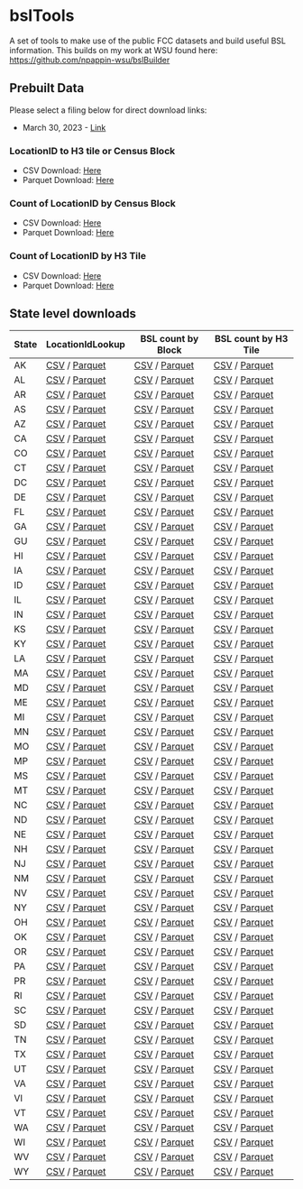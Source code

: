 # bslTools

A set of tools to make use of the public FCC datasets and build useful BSL information. This builds on my work at WSU found here: https://github.com/npappin-wsu/bslBuilder

## Prebuilt Data

Please select a filing below for direct download links:

* March 30, 2023 - [Link](20230330/README.md)


### LocationID to H3 tile or Census Block

* CSV Download: [Here](https://pub-96372591292d4fdca85ff0f6db6c67c2.r2.dev/bslTools/national/bslsLookup.csv)
* Parquet Download: [Here](https://pub-96372591292d4fdca85ff0f6db6c67c2.r2.dev/bslTools/national/bslsLookup.parquet)

### Count of LocationID by Census Block

* CSV Download: [Here](https://pub-96372591292d4fdca85ff0f6db6c67c2.r2.dev/bslTools/national/blockBsls.csv)
* Parquet Download: [Here](https://pub-96372591292d4fdca85ff0f6db6c67c2.r2.dev/bslTools/national/blockBsls.parquet)

### Count of LocationID by H3 Tile

* CSV Download: [Here](https://pub-96372591292d4fdca85ff0f6db6c67c2.r2.dev/bslTools/national/h3Bsls.csv)
* Parquet Download: [Here](https://pub-96372591292d4fdca85ff0f6db6c67c2.r2.dev/bslTools/national/h3Bsls.parquet)

## State level downloads

| State | LocationIdLookup | BSL count by Block | BSL count by H3 Tile |
|---|---|---|---|
| AK | [CSV](https://pub-96372591292d4fdca85ff0f6db6c67c2.r2.dev/bslTools/states/akBslLookup.csv) / [Parquet](https://pub-96372591292d4fdca85ff0f6db6c67c2.r2.dev/bslTools/states/akBslLookup.parquet) | [CSV](https://pub-96372591292d4fdca85ff0f6db6c67c2.r2.dev/bslTools/states/akBlockBsls.csv) / [Parquet](https://pub-96372591292d4fdca85ff0f6db6c67c2.r2.dev/bslTools/states/akBlockBsls.parquet) | [CSV](https://pub-96372591292d4fdca85ff0f6db6c67c2.r2.dev/bslTools/states/akH3Bsls.csv) / [Parquet](https://pub-96372591292d4fdca85ff0f6db6c67c2.r2.dev/bslTools/states/akH3Bsls.parquet) |
| AL | [CSV](https://pub-96372591292d4fdca85ff0f6db6c67c2.r2.dev/bslTools/states/alBslLookup.csv) / [Parquet](https://pub-96372591292d4fdca85ff0f6db6c67c2.r2.dev/bslTools/states/alBslLookup.parquet) | [CSV](https://pub-96372591292d4fdca85ff0f6db6c67c2.r2.dev/bslTools/states/alBlockBsls.csv) / [Parquet](https://pub-96372591292d4fdca85ff0f6db6c67c2.r2.dev/bslTools/states/alBlockBsls.parquet) | [CSV](https://pub-96372591292d4fdca85ff0f6db6c67c2.r2.dev/bslTools/states/alH3Bsls.csv) / [Parquet](https://pub-96372591292d4fdca85ff0f6db6c67c2.r2.dev/bslTools/states/alH3Bsls.parquet) |
| AR | [CSV](https://pub-96372591292d4fdca85ff0f6db6c67c2.r2.dev/bslTools/states/arBslLookup.csv) / [Parquet](https://pub-96372591292d4fdca85ff0f6db6c67c2.r2.dev/bslTools/states/arBslLookup.parquet) | [CSV](https://pub-96372591292d4fdca85ff0f6db6c67c2.r2.dev/bslTools/states/arBlockBsls.csv) / [Parquet](https://pub-96372591292d4fdca85ff0f6db6c67c2.r2.dev/bslTools/states/arBlockBsls.parquet) | [CSV](https://pub-96372591292d4fdca85ff0f6db6c67c2.r2.dev/bslTools/states/arH3Bsls.csv) / [Parquet](https://pub-96372591292d4fdca85ff0f6db6c67c2.r2.dev/bslTools/states/arH3Bsls.parquet) |
| AS | [CSV](https://pub-96372591292d4fdca85ff0f6db6c67c2.r2.dev/bslTools/states/asBslLookup.csv) / [Parquet](https://pub-96372591292d4fdca85ff0f6db6c67c2.r2.dev/bslTools/states/asBslLookup.parquet) | [CSV](https://pub-96372591292d4fdca85ff0f6db6c67c2.r2.dev/bslTools/states/asBlockBsls.csv) / [Parquet](https://pub-96372591292d4fdca85ff0f6db6c67c2.r2.dev/bslTools/states/asBlockBsls.parquet) | [CSV](https://pub-96372591292d4fdca85ff0f6db6c67c2.r2.dev/bslTools/states/asH3Bsls.csv) / [Parquet](https://pub-96372591292d4fdca85ff0f6db6c67c2.r2.dev/bslTools/states/asH3Bsls.parquet) |
| AZ | [CSV](https://pub-96372591292d4fdca85ff0f6db6c67c2.r2.dev/bslTools/states/azBslLookup.csv) / [Parquet](https://pub-96372591292d4fdca85ff0f6db6c67c2.r2.dev/bslTools/states/azBslLookup.parquet) | [CSV](https://pub-96372591292d4fdca85ff0f6db6c67c2.r2.dev/bslTools/states/azBlockBsls.csv) / [Parquet](https://pub-96372591292d4fdca85ff0f6db6c67c2.r2.dev/bslTools/states/azBlockBsls.parquet) | [CSV](https://pub-96372591292d4fdca85ff0f6db6c67c2.r2.dev/bslTools/states/azH3Bsls.csv) / [Parquet](https://pub-96372591292d4fdca85ff0f6db6c67c2.r2.dev/bslTools/states/azH3Bsls.parquet) |
| CA | [CSV](https://pub-96372591292d4fdca85ff0f6db6c67c2.r2.dev/bslTools/states/caBslLookup.csv) / [Parquet](https://pub-96372591292d4fdca85ff0f6db6c67c2.r2.dev/bslTools/states/caBslLookup.parquet) | [CSV](https://pub-96372591292d4fdca85ff0f6db6c67c2.r2.dev/bslTools/states/caBlockBsls.csv) / [Parquet](https://pub-96372591292d4fdca85ff0f6db6c67c2.r2.dev/bslTools/states/caBlockBsls.parquet) | [CSV](https://pub-96372591292d4fdca85ff0f6db6c67c2.r2.dev/bslTools/states/caH3Bsls.csv) / [Parquet](https://pub-96372591292d4fdca85ff0f6db6c67c2.r2.dev/bslTools/states/caH3Bsls.parquet) |
| CO | [CSV](https://pub-96372591292d4fdca85ff0f6db6c67c2.r2.dev/bslTools/states/coBslLookup.csv) / [Parquet](https://pub-96372591292d4fdca85ff0f6db6c67c2.r2.dev/bslTools/states/coBslLookup.parquet) | [CSV](https://pub-96372591292d4fdca85ff0f6db6c67c2.r2.dev/bslTools/states/coBlockBsls.csv) / [Parquet](https://pub-96372591292d4fdca85ff0f6db6c67c2.r2.dev/bslTools/states/coBlockBsls.parquet) | [CSV](https://pub-96372591292d4fdca85ff0f6db6c67c2.r2.dev/bslTools/states/coH3Bsls.csv) / [Parquet](https://pub-96372591292d4fdca85ff0f6db6c67c2.r2.dev/bslTools/states/coH3Bsls.parquet) |
| CT | [CSV](https://pub-96372591292d4fdca85ff0f6db6c67c2.r2.dev/bslTools/states/ctBslLookup.csv) / [Parquet](https://pub-96372591292d4fdca85ff0f6db6c67c2.r2.dev/bslTools/states/ctBslLookup.parquet) | [CSV](https://pub-96372591292d4fdca85ff0f6db6c67c2.r2.dev/bslTools/states/ctBlockBsls.csv) / [Parquet](https://pub-96372591292d4fdca85ff0f6db6c67c2.r2.dev/bslTools/states/ctBlockBsls.parquet) | [CSV](https://pub-96372591292d4fdca85ff0f6db6c67c2.r2.dev/bslTools/states/ctH3Bsls.csv) / [Parquet](https://pub-96372591292d4fdca85ff0f6db6c67c2.r2.dev/bslTools/states/ctH3Bsls.parquet) |
| DC | [CSV](https://pub-96372591292d4fdca85ff0f6db6c67c2.r2.dev/bslTools/states/dcBslLookup.csv) / [Parquet](https://pub-96372591292d4fdca85ff0f6db6c67c2.r2.dev/bslTools/states/dcBslLookup.parquet) | [CSV](https://pub-96372591292d4fdca85ff0f6db6c67c2.r2.dev/bslTools/states/dcBlockBsls.csv) / [Parquet](https://pub-96372591292d4fdca85ff0f6db6c67c2.r2.dev/bslTools/states/dcBlockBsls.parquet) | [CSV](https://pub-96372591292d4fdca85ff0f6db6c67c2.r2.dev/bslTools/states/dcH3Bsls.csv) / [Parquet](https://pub-96372591292d4fdca85ff0f6db6c67c2.r2.dev/bslTools/states/dcH3Bsls.parquet) |
| DE | [CSV](https://pub-96372591292d4fdca85ff0f6db6c67c2.r2.dev/bslTools/states/deBslLookup.csv) / [Parquet](https://pub-96372591292d4fdca85ff0f6db6c67c2.r2.dev/bslTools/states/deBslLookup.parquet) | [CSV](https://pub-96372591292d4fdca85ff0f6db6c67c2.r2.dev/bslTools/states/deBlockBsls.csv) / [Parquet](https://pub-96372591292d4fdca85ff0f6db6c67c2.r2.dev/bslTools/states/deBlockBsls.parquet) | [CSV](https://pub-96372591292d4fdca85ff0f6db6c67c2.r2.dev/bslTools/states/deH3Bsls.csv) / [Parquet](https://pub-96372591292d4fdca85ff0f6db6c67c2.r2.dev/bslTools/states/deH3Bsls.parquet) |
| FL | [CSV](https://pub-96372591292d4fdca85ff0f6db6c67c2.r2.dev/bslTools/states/flBslLookup.csv) / [Parquet](https://pub-96372591292d4fdca85ff0f6db6c67c2.r2.dev/bslTools/states/flBslLookup.parquet) | [CSV](https://pub-96372591292d4fdca85ff0f6db6c67c2.r2.dev/bslTools/states/flBlockBsls.csv) / [Parquet](https://pub-96372591292d4fdca85ff0f6db6c67c2.r2.dev/bslTools/states/flBlockBsls.parquet) | [CSV](https://pub-96372591292d4fdca85ff0f6db6c67c2.r2.dev/bslTools/states/flH3Bsls.csv) / [Parquet](https://pub-96372591292d4fdca85ff0f6db6c67c2.r2.dev/bslTools/states/flH3Bsls.parquet) |
| GA | [CSV](https://pub-96372591292d4fdca85ff0f6db6c67c2.r2.dev/bslTools/states/gaBslLookup.csv) / [Parquet](https://pub-96372591292d4fdca85ff0f6db6c67c2.r2.dev/bslTools/states/gaBslLookup.parquet) | [CSV](https://pub-96372591292d4fdca85ff0f6db6c67c2.r2.dev/bslTools/states/gaBlockBsls.csv) / [Parquet](https://pub-96372591292d4fdca85ff0f6db6c67c2.r2.dev/bslTools/states/gaBlockBsls.parquet) | [CSV](https://pub-96372591292d4fdca85ff0f6db6c67c2.r2.dev/bslTools/states/gaH3Bsls.csv) / [Parquet](https://pub-96372591292d4fdca85ff0f6db6c67c2.r2.dev/bslTools/states/gaH3Bsls.parquet) |
| GU | [CSV](https://pub-96372591292d4fdca85ff0f6db6c67c2.r2.dev/bslTools/states/guBslLookup.csv) / [Parquet](https://pub-96372591292d4fdca85ff0f6db6c67c2.r2.dev/bslTools/states/guBslLookup.parquet) | [CSV](https://pub-96372591292d4fdca85ff0f6db6c67c2.r2.dev/bslTools/states/guBlockBsls.csv) / [Parquet](https://pub-96372591292d4fdca85ff0f6db6c67c2.r2.dev/bslTools/states/guBlockBsls.parquet) | [CSV](https://pub-96372591292d4fdca85ff0f6db6c67c2.r2.dev/bslTools/states/guH3Bsls.csv) / [Parquet](https://pub-96372591292d4fdca85ff0f6db6c67c2.r2.dev/bslTools/states/guH3Bsls.parquet) |
| HI | [CSV](https://pub-96372591292d4fdca85ff0f6db6c67c2.r2.dev/bslTools/states/hiBslLookup.csv) / [Parquet](https://pub-96372591292d4fdca85ff0f6db6c67c2.r2.dev/bslTools/states/hiBslLookup.parquet) | [CSV](https://pub-96372591292d4fdca85ff0f6db6c67c2.r2.dev/bslTools/states/hiBlockBsls.csv) / [Parquet](https://pub-96372591292d4fdca85ff0f6db6c67c2.r2.dev/bslTools/states/hiBlockBsls.parquet) | [CSV](https://pub-96372591292d4fdca85ff0f6db6c67c2.r2.dev/bslTools/states/hiH3Bsls.csv) / [Parquet](https://pub-96372591292d4fdca85ff0f6db6c67c2.r2.dev/bslTools/states/hiH3Bsls.parquet) |
| IA | [CSV](https://pub-96372591292d4fdca85ff0f6db6c67c2.r2.dev/bslTools/states/iaBslLookup.csv) / [Parquet](https://pub-96372591292d4fdca85ff0f6db6c67c2.r2.dev/bslTools/states/iaBslLookup.parquet) | [CSV](https://pub-96372591292d4fdca85ff0f6db6c67c2.r2.dev/bslTools/states/iaBlockBsls.csv) / [Parquet](https://pub-96372591292d4fdca85ff0f6db6c67c2.r2.dev/bslTools/states/iaBlockBsls.parquet) | [CSV](https://pub-96372591292d4fdca85ff0f6db6c67c2.r2.dev/bslTools/states/iaH3Bsls.csv) / [Parquet](https://pub-96372591292d4fdca85ff0f6db6c67c2.r2.dev/bslTools/states/iaH3Bsls.parquet) |
| ID | [CSV](https://pub-96372591292d4fdca85ff0f6db6c67c2.r2.dev/bslTools/states/idBslLookup.csv) / [Parquet](https://pub-96372591292d4fdca85ff0f6db6c67c2.r2.dev/bslTools/states/idBslLookup.parquet) | [CSV](https://pub-96372591292d4fdca85ff0f6db6c67c2.r2.dev/bslTools/states/idBlockBsls.csv) / [Parquet](https://pub-96372591292d4fdca85ff0f6db6c67c2.r2.dev/bslTools/states/idBlockBsls.parquet) | [CSV](https://pub-96372591292d4fdca85ff0f6db6c67c2.r2.dev/bslTools/states/idH3Bsls.csv) / [Parquet](https://pub-96372591292d4fdca85ff0f6db6c67c2.r2.dev/bslTools/states/idH3Bsls.parquet) |
| IL | [CSV](https://pub-96372591292d4fdca85ff0f6db6c67c2.r2.dev/bslTools/states/ilBslLookup.csv) / [Parquet](https://pub-96372591292d4fdca85ff0f6db6c67c2.r2.dev/bslTools/states/ilBslLookup.parquet) | [CSV](https://pub-96372591292d4fdca85ff0f6db6c67c2.r2.dev/bslTools/states/ilBlockBsls.csv) / [Parquet](https://pub-96372591292d4fdca85ff0f6db6c67c2.r2.dev/bslTools/states/ilBlockBsls.parquet) | [CSV](https://pub-96372591292d4fdca85ff0f6db6c67c2.r2.dev/bslTools/states/ilH3Bsls.csv) / [Parquet](https://pub-96372591292d4fdca85ff0f6db6c67c2.r2.dev/bslTools/states/ilH3Bsls.parquet) |
| IN | [CSV](https://pub-96372591292d4fdca85ff0f6db6c67c2.r2.dev/bslTools/states/inBslLookup.csv) / [Parquet](https://pub-96372591292d4fdca85ff0f6db6c67c2.r2.dev/bslTools/states/inBslLookup.parquet) | [CSV](https://pub-96372591292d4fdca85ff0f6db6c67c2.r2.dev/bslTools/states/inBlockBsls.csv) / [Parquet](https://pub-96372591292d4fdca85ff0f6db6c67c2.r2.dev/bslTools/states/inBlockBsls.parquet) | [CSV](https://pub-96372591292d4fdca85ff0f6db6c67c2.r2.dev/bslTools/states/inH3Bsls.csv) / [Parquet](https://pub-96372591292d4fdca85ff0f6db6c67c2.r2.dev/bslTools/states/inH3Bsls.parquet) |
| KS | [CSV](https://pub-96372591292d4fdca85ff0f6db6c67c2.r2.dev/bslTools/states/ksBslLookup.csv) / [Parquet](https://pub-96372591292d4fdca85ff0f6db6c67c2.r2.dev/bslTools/states/ksBslLookup.parquet) | [CSV](https://pub-96372591292d4fdca85ff0f6db6c67c2.r2.dev/bslTools/states/ksBlockBsls.csv) / [Parquet](https://pub-96372591292d4fdca85ff0f6db6c67c2.r2.dev/bslTools/states/ksBlockBsls.parquet) | [CSV](https://pub-96372591292d4fdca85ff0f6db6c67c2.r2.dev/bslTools/states/ksH3Bsls.csv) / [Parquet](https://pub-96372591292d4fdca85ff0f6db6c67c2.r2.dev/bslTools/states/ksH3Bsls.parquet) |
| KY | [CSV](https://pub-96372591292d4fdca85ff0f6db6c67c2.r2.dev/bslTools/states/kyBslLookup.csv) / [Parquet](https://pub-96372591292d4fdca85ff0f6db6c67c2.r2.dev/bslTools/states/kyBslLookup.parquet) | [CSV](https://pub-96372591292d4fdca85ff0f6db6c67c2.r2.dev/bslTools/states/kyBlockBsls.csv) / [Parquet](https://pub-96372591292d4fdca85ff0f6db6c67c2.r2.dev/bslTools/states/kyBlockBsls.parquet) | [CSV](https://pub-96372591292d4fdca85ff0f6db6c67c2.r2.dev/bslTools/states/kyH3Bsls.csv) / [Parquet](https://pub-96372591292d4fdca85ff0f6db6c67c2.r2.dev/bslTools/states/kyH3Bsls.parquet) |
| LA | [CSV](https://pub-96372591292d4fdca85ff0f6db6c67c2.r2.dev/bslTools/states/laBslLookup.csv) / [Parquet](https://pub-96372591292d4fdca85ff0f6db6c67c2.r2.dev/bslTools/states/laBslLookup.parquet) | [CSV](https://pub-96372591292d4fdca85ff0f6db6c67c2.r2.dev/bslTools/states/laBlockBsls.csv) / [Parquet](https://pub-96372591292d4fdca85ff0f6db6c67c2.r2.dev/bslTools/states/laBlockBsls.parquet) | [CSV](https://pub-96372591292d4fdca85ff0f6db6c67c2.r2.dev/bslTools/states/laH3Bsls.csv) / [Parquet](https://pub-96372591292d4fdca85ff0f6db6c67c2.r2.dev/bslTools/states/laH3Bsls.parquet) |
| MA | [CSV](https://pub-96372591292d4fdca85ff0f6db6c67c2.r2.dev/bslTools/states/maBslLookup.csv) / [Parquet](https://pub-96372591292d4fdca85ff0f6db6c67c2.r2.dev/bslTools/states/maBslLookup.parquet) | [CSV](https://pub-96372591292d4fdca85ff0f6db6c67c2.r2.dev/bslTools/states/maBlockBsls.csv) / [Parquet](https://pub-96372591292d4fdca85ff0f6db6c67c2.r2.dev/bslTools/states/maBlockBsls.parquet) | [CSV](https://pub-96372591292d4fdca85ff0f6db6c67c2.r2.dev/bslTools/states/maH3Bsls.csv) / [Parquet](https://pub-96372591292d4fdca85ff0f6db6c67c2.r2.dev/bslTools/states/maH3Bsls.parquet) |
| MD | [CSV](https://pub-96372591292d4fdca85ff0f6db6c67c2.r2.dev/bslTools/states/mdBslLookup.csv) / [Parquet](https://pub-96372591292d4fdca85ff0f6db6c67c2.r2.dev/bslTools/states/mdBslLookup.parquet) | [CSV](https://pub-96372591292d4fdca85ff0f6db6c67c2.r2.dev/bslTools/states/mdBlockBsls.csv) / [Parquet](https://pub-96372591292d4fdca85ff0f6db6c67c2.r2.dev/bslTools/states/mdBlockBsls.parquet) | [CSV](https://pub-96372591292d4fdca85ff0f6db6c67c2.r2.dev/bslTools/states/mdH3Bsls.csv) / [Parquet](https://pub-96372591292d4fdca85ff0f6db6c67c2.r2.dev/bslTools/states/mdH3Bsls.parquet) |
| ME | [CSV](https://pub-96372591292d4fdca85ff0f6db6c67c2.r2.dev/bslTools/states/meBslLookup.csv) / [Parquet](https://pub-96372591292d4fdca85ff0f6db6c67c2.r2.dev/bslTools/states/meBslLookup.parquet) | [CSV](https://pub-96372591292d4fdca85ff0f6db6c67c2.r2.dev/bslTools/states/meBlockBsls.csv) / [Parquet](https://pub-96372591292d4fdca85ff0f6db6c67c2.r2.dev/bslTools/states/meBlockBsls.parquet) | [CSV](https://pub-96372591292d4fdca85ff0f6db6c67c2.r2.dev/bslTools/states/meH3Bsls.csv) / [Parquet](https://pub-96372591292d4fdca85ff0f6db6c67c2.r2.dev/bslTools/states/meH3Bsls.parquet) |
| MI | [CSV](https://pub-96372591292d4fdca85ff0f6db6c67c2.r2.dev/bslTools/states/miBslLookup.csv) / [Parquet](https://pub-96372591292d4fdca85ff0f6db6c67c2.r2.dev/bslTools/states/miBslLookup.parquet) | [CSV](https://pub-96372591292d4fdca85ff0f6db6c67c2.r2.dev/bslTools/states/miBlockBsls.csv) / [Parquet](https://pub-96372591292d4fdca85ff0f6db6c67c2.r2.dev/bslTools/states/miBlockBsls.parquet) | [CSV](https://pub-96372591292d4fdca85ff0f6db6c67c2.r2.dev/bslTools/states/miH3Bsls.csv) / [Parquet](https://pub-96372591292d4fdca85ff0f6db6c67c2.r2.dev/bslTools/states/miH3Bsls.parquet) |
| MN | [CSV](https://pub-96372591292d4fdca85ff0f6db6c67c2.r2.dev/bslTools/states/mnBslLookup.csv) / [Parquet](https://pub-96372591292d4fdca85ff0f6db6c67c2.r2.dev/bslTools/states/mnBslLookup.parquet) | [CSV](https://pub-96372591292d4fdca85ff0f6db6c67c2.r2.dev/bslTools/states/mnBlockBsls.csv) / [Parquet](https://pub-96372591292d4fdca85ff0f6db6c67c2.r2.dev/bslTools/states/mnBlockBsls.parquet) | [CSV](https://pub-96372591292d4fdca85ff0f6db6c67c2.r2.dev/bslTools/states/mnH3Bsls.csv) / [Parquet](https://pub-96372591292d4fdca85ff0f6db6c67c2.r2.dev/bslTools/states/mnH3Bsls.parquet) |
| MO | [CSV](https://pub-96372591292d4fdca85ff0f6db6c67c2.r2.dev/bslTools/states/moBslLookup.csv) / [Parquet](https://pub-96372591292d4fdca85ff0f6db6c67c2.r2.dev/bslTools/states/moBslLookup.parquet) | [CSV](https://pub-96372591292d4fdca85ff0f6db6c67c2.r2.dev/bslTools/states/moBlockBsls.csv) / [Parquet](https://pub-96372591292d4fdca85ff0f6db6c67c2.r2.dev/bslTools/states/moBlockBsls.parquet) | [CSV](https://pub-96372591292d4fdca85ff0f6db6c67c2.r2.dev/bslTools/states/moH3Bsls.csv) / [Parquet](https://pub-96372591292d4fdca85ff0f6db6c67c2.r2.dev/bslTools/states/moH3Bsls.parquet) |
| MP | [CSV](https://pub-96372591292d4fdca85ff0f6db6c67c2.r2.dev/bslTools/states/mpBslLookup.csv) / [Parquet](https://pub-96372591292d4fdca85ff0f6db6c67c2.r2.dev/bslTools/states/mpBslLookup.parquet) | [CSV](https://pub-96372591292d4fdca85ff0f6db6c67c2.r2.dev/bslTools/states/mpBlockBsls.csv) / [Parquet](https://pub-96372591292d4fdca85ff0f6db6c67c2.r2.dev/bslTools/states/mpBlockBsls.parquet) | [CSV](https://pub-96372591292d4fdca85ff0f6db6c67c2.r2.dev/bslTools/states/mpH3Bsls.csv) / [Parquet](https://pub-96372591292d4fdca85ff0f6db6c67c2.r2.dev/bslTools/states/mpH3Bsls.parquet) |
| MS | [CSV](https://pub-96372591292d4fdca85ff0f6db6c67c2.r2.dev/bslTools/states/msBslLookup.csv) / [Parquet](https://pub-96372591292d4fdca85ff0f6db6c67c2.r2.dev/bslTools/states/msBslLookup.parquet) | [CSV](https://pub-96372591292d4fdca85ff0f6db6c67c2.r2.dev/bslTools/states/msBlockBsls.csv) / [Parquet](https://pub-96372591292d4fdca85ff0f6db6c67c2.r2.dev/bslTools/states/msBlockBsls.parquet) | [CSV](https://pub-96372591292d4fdca85ff0f6db6c67c2.r2.dev/bslTools/states/msH3Bsls.csv) / [Parquet](https://pub-96372591292d4fdca85ff0f6db6c67c2.r2.dev/bslTools/states/msH3Bsls.parquet) |
| MT | [CSV](https://pub-96372591292d4fdca85ff0f6db6c67c2.r2.dev/bslTools/states/mtBslLookup.csv) / [Parquet](https://pub-96372591292d4fdca85ff0f6db6c67c2.r2.dev/bslTools/states/mtBslLookup.parquet) | [CSV](https://pub-96372591292d4fdca85ff0f6db6c67c2.r2.dev/bslTools/states/mtBlockBsls.csv) / [Parquet](https://pub-96372591292d4fdca85ff0f6db6c67c2.r2.dev/bslTools/states/mtBlockBsls.parquet) | [CSV](https://pub-96372591292d4fdca85ff0f6db6c67c2.r2.dev/bslTools/states/mtH3Bsls.csv) / [Parquet](https://pub-96372591292d4fdca85ff0f6db6c67c2.r2.dev/bslTools/states/mtH3Bsls.parquet) |
| NC | [CSV](https://pub-96372591292d4fdca85ff0f6db6c67c2.r2.dev/bslTools/states/ncBslLookup.csv) / [Parquet](https://pub-96372591292d4fdca85ff0f6db6c67c2.r2.dev/bslTools/states/ncBslLookup.parquet) | [CSV](https://pub-96372591292d4fdca85ff0f6db6c67c2.r2.dev/bslTools/states/ncBlockBsls.csv) / [Parquet](https://pub-96372591292d4fdca85ff0f6db6c67c2.r2.dev/bslTools/states/ncBlockBsls.parquet) | [CSV](https://pub-96372591292d4fdca85ff0f6db6c67c2.r2.dev/bslTools/states/ncH3Bsls.csv) / [Parquet](https://pub-96372591292d4fdca85ff0f6db6c67c2.r2.dev/bslTools/states/ncH3Bsls.parquet) |
| ND | [CSV](https://pub-96372591292d4fdca85ff0f6db6c67c2.r2.dev/bslTools/states/ndBslLookup.csv) / [Parquet](https://pub-96372591292d4fdca85ff0f6db6c67c2.r2.dev/bslTools/states/ndBslLookup.parquet) | [CSV](https://pub-96372591292d4fdca85ff0f6db6c67c2.r2.dev/bslTools/states/ndBlockBsls.csv) / [Parquet](https://pub-96372591292d4fdca85ff0f6db6c67c2.r2.dev/bslTools/states/ndBlockBsls.parquet) | [CSV](https://pub-96372591292d4fdca85ff0f6db6c67c2.r2.dev/bslTools/states/ndH3Bsls.csv) / [Parquet](https://pub-96372591292d4fdca85ff0f6db6c67c2.r2.dev/bslTools/states/ndH3Bsls.parquet) |
| NE | [CSV](https://pub-96372591292d4fdca85ff0f6db6c67c2.r2.dev/bslTools/states/neBslLookup.csv) / [Parquet](https://pub-96372591292d4fdca85ff0f6db6c67c2.r2.dev/bslTools/states/neBslLookup.parquet) | [CSV](https://pub-96372591292d4fdca85ff0f6db6c67c2.r2.dev/bslTools/states/neBlockBsls.csv) / [Parquet](https://pub-96372591292d4fdca85ff0f6db6c67c2.r2.dev/bslTools/states/neBlockBsls.parquet) | [CSV](https://pub-96372591292d4fdca85ff0f6db6c67c2.r2.dev/bslTools/states/neH3Bsls.csv) / [Parquet](https://pub-96372591292d4fdca85ff0f6db6c67c2.r2.dev/bslTools/states/neH3Bsls.parquet) |
| NH | [CSV](https://pub-96372591292d4fdca85ff0f6db6c67c2.r2.dev/bslTools/states/nhBslLookup.csv) / [Parquet](https://pub-96372591292d4fdca85ff0f6db6c67c2.r2.dev/bslTools/states/nhBslLookup.parquet) | [CSV](https://pub-96372591292d4fdca85ff0f6db6c67c2.r2.dev/bslTools/states/nhBlockBsls.csv) / [Parquet](https://pub-96372591292d4fdca85ff0f6db6c67c2.r2.dev/bslTools/states/nhBlockBsls.parquet) | [CSV](https://pub-96372591292d4fdca85ff0f6db6c67c2.r2.dev/bslTools/states/nhH3Bsls.csv) / [Parquet](https://pub-96372591292d4fdca85ff0f6db6c67c2.r2.dev/bslTools/states/nhH3Bsls.parquet) |
| NJ | [CSV](https://pub-96372591292d4fdca85ff0f6db6c67c2.r2.dev/bslTools/states/njBslLookup.csv) / [Parquet](https://pub-96372591292d4fdca85ff0f6db6c67c2.r2.dev/bslTools/states/njBslLookup.parquet) | [CSV](https://pub-96372591292d4fdca85ff0f6db6c67c2.r2.dev/bslTools/states/njBlockBsls.csv) / [Parquet](https://pub-96372591292d4fdca85ff0f6db6c67c2.r2.dev/bslTools/states/njBlockBsls.parquet) | [CSV](https://pub-96372591292d4fdca85ff0f6db6c67c2.r2.dev/bslTools/states/njH3Bsls.csv) / [Parquet](https://pub-96372591292d4fdca85ff0f6db6c67c2.r2.dev/bslTools/states/njH3Bsls.parquet) |
| NM | [CSV](https://pub-96372591292d4fdca85ff0f6db6c67c2.r2.dev/bslTools/states/nmBslLookup.csv) / [Parquet](https://pub-96372591292d4fdca85ff0f6db6c67c2.r2.dev/bslTools/states/nmBslLookup.parquet) | [CSV](https://pub-96372591292d4fdca85ff0f6db6c67c2.r2.dev/bslTools/states/nmBlockBsls.csv) / [Parquet](https://pub-96372591292d4fdca85ff0f6db6c67c2.r2.dev/bslTools/states/nmBlockBsls.parquet) | [CSV](https://pub-96372591292d4fdca85ff0f6db6c67c2.r2.dev/bslTools/states/nmH3Bsls.csv) / [Parquet](https://pub-96372591292d4fdca85ff0f6db6c67c2.r2.dev/bslTools/states/nmH3Bsls.parquet) |
| NV | [CSV](https://pub-96372591292d4fdca85ff0f6db6c67c2.r2.dev/bslTools/states/nvBslLookup.csv) / [Parquet](https://pub-96372591292d4fdca85ff0f6db6c67c2.r2.dev/bslTools/states/nvBslLookup.parquet) | [CSV](https://pub-96372591292d4fdca85ff0f6db6c67c2.r2.dev/bslTools/states/nvBlockBsls.csv) / [Parquet](https://pub-96372591292d4fdca85ff0f6db6c67c2.r2.dev/bslTools/states/nvBlockBsls.parquet) | [CSV](https://pub-96372591292d4fdca85ff0f6db6c67c2.r2.dev/bslTools/states/nvH3Bsls.csv) / [Parquet](https://pub-96372591292d4fdca85ff0f6db6c67c2.r2.dev/bslTools/states/nvH3Bsls.parquet) |
| NY | [CSV](https://pub-96372591292d4fdca85ff0f6db6c67c2.r2.dev/bslTools/states/nyBslLookup.csv) / [Parquet](https://pub-96372591292d4fdca85ff0f6db6c67c2.r2.dev/bslTools/states/nyBslLookup.parquet) | [CSV](https://pub-96372591292d4fdca85ff0f6db6c67c2.r2.dev/bslTools/states/nyBlockBsls.csv) / [Parquet](https://pub-96372591292d4fdca85ff0f6db6c67c2.r2.dev/bslTools/states/nyBlockBsls.parquet) | [CSV](https://pub-96372591292d4fdca85ff0f6db6c67c2.r2.dev/bslTools/states/nyH3Bsls.csv) / [Parquet](https://pub-96372591292d4fdca85ff0f6db6c67c2.r2.dev/bslTools/states/nyH3Bsls.parquet) |
| OH | [CSV](https://pub-96372591292d4fdca85ff0f6db6c67c2.r2.dev/bslTools/states/ohBslLookup.csv) / [Parquet](https://pub-96372591292d4fdca85ff0f6db6c67c2.r2.dev/bslTools/states/ohBslLookup.parquet) | [CSV](https://pub-96372591292d4fdca85ff0f6db6c67c2.r2.dev/bslTools/states/ohBlockBsls.csv) / [Parquet](https://pub-96372591292d4fdca85ff0f6db6c67c2.r2.dev/bslTools/states/ohBlockBsls.parquet) | [CSV](https://pub-96372591292d4fdca85ff0f6db6c67c2.r2.dev/bslTools/states/ohH3Bsls.csv) / [Parquet](https://pub-96372591292d4fdca85ff0f6db6c67c2.r2.dev/bslTools/states/ohH3Bsls.parquet) |
| OK | [CSV](https://pub-96372591292d4fdca85ff0f6db6c67c2.r2.dev/bslTools/states/okBslLookup.csv) / [Parquet](https://pub-96372591292d4fdca85ff0f6db6c67c2.r2.dev/bslTools/states/okBslLookup.parquet) | [CSV](https://pub-96372591292d4fdca85ff0f6db6c67c2.r2.dev/bslTools/states/okBlockBsls.csv) / [Parquet](https://pub-96372591292d4fdca85ff0f6db6c67c2.r2.dev/bslTools/states/okBlockBsls.parquet) | [CSV](https://pub-96372591292d4fdca85ff0f6db6c67c2.r2.dev/bslTools/states/okH3Bsls.csv) / [Parquet](https://pub-96372591292d4fdca85ff0f6db6c67c2.r2.dev/bslTools/states/okH3Bsls.parquet) |
| OR | [CSV](https://pub-96372591292d4fdca85ff0f6db6c67c2.r2.dev/bslTools/states/orBslLookup.csv) / [Parquet](https://pub-96372591292d4fdca85ff0f6db6c67c2.r2.dev/bslTools/states/orBslLookup.parquet) | [CSV](https://pub-96372591292d4fdca85ff0f6db6c67c2.r2.dev/bslTools/states/orBlockBsls.csv) / [Parquet](https://pub-96372591292d4fdca85ff0f6db6c67c2.r2.dev/bslTools/states/orBlockBsls.parquet) | [CSV](https://pub-96372591292d4fdca85ff0f6db6c67c2.r2.dev/bslTools/states/orH3Bsls.csv) / [Parquet](https://pub-96372591292d4fdca85ff0f6db6c67c2.r2.dev/bslTools/states/orH3Bsls.parquet) |
| PA | [CSV](https://pub-96372591292d4fdca85ff0f6db6c67c2.r2.dev/bslTools/states/paBslLookup.csv) / [Parquet](https://pub-96372591292d4fdca85ff0f6db6c67c2.r2.dev/bslTools/states/paBslLookup.parquet) | [CSV](https://pub-96372591292d4fdca85ff0f6db6c67c2.r2.dev/bslTools/states/paBlockBsls.csv) / [Parquet](https://pub-96372591292d4fdca85ff0f6db6c67c2.r2.dev/bslTools/states/paBlockBsls.parquet) | [CSV](https://pub-96372591292d4fdca85ff0f6db6c67c2.r2.dev/bslTools/states/paH3Bsls.csv) / [Parquet](https://pub-96372591292d4fdca85ff0f6db6c67c2.r2.dev/bslTools/states/paH3Bsls.parquet) |
| PR | [CSV](https://pub-96372591292d4fdca85ff0f6db6c67c2.r2.dev/bslTools/states/prBslLookup.csv) / [Parquet](https://pub-96372591292d4fdca85ff0f6db6c67c2.r2.dev/bslTools/states/prBslLookup.parquet) | [CSV](https://pub-96372591292d4fdca85ff0f6db6c67c2.r2.dev/bslTools/states/prBlockBsls.csv) / [Parquet](https://pub-96372591292d4fdca85ff0f6db6c67c2.r2.dev/bslTools/states/prBlockBsls.parquet) | [CSV](https://pub-96372591292d4fdca85ff0f6db6c67c2.r2.dev/bslTools/states/prH3Bsls.csv) / [Parquet](https://pub-96372591292d4fdca85ff0f6db6c67c2.r2.dev/bslTools/states/prH3Bsls.parquet) |
| RI | [CSV](https://pub-96372591292d4fdca85ff0f6db6c67c2.r2.dev/bslTools/states/riBslLookup.csv) / [Parquet](https://pub-96372591292d4fdca85ff0f6db6c67c2.r2.dev/bslTools/states/riBslLookup.parquet) | [CSV](https://pub-96372591292d4fdca85ff0f6db6c67c2.r2.dev/bslTools/states/riBlockBsls.csv) / [Parquet](https://pub-96372591292d4fdca85ff0f6db6c67c2.r2.dev/bslTools/states/riBlockBsls.parquet) | [CSV](https://pub-96372591292d4fdca85ff0f6db6c67c2.r2.dev/bslTools/states/riH3Bsls.csv) / [Parquet](https://pub-96372591292d4fdca85ff0f6db6c67c2.r2.dev/bslTools/states/riH3Bsls.parquet) |
| SC | [CSV](https://pub-96372591292d4fdca85ff0f6db6c67c2.r2.dev/bslTools/states/scBslLookup.csv) / [Parquet](https://pub-96372591292d4fdca85ff0f6db6c67c2.r2.dev/bslTools/states/scBslLookup.parquet) | [CSV](https://pub-96372591292d4fdca85ff0f6db6c67c2.r2.dev/bslTools/states/scBlockBsls.csv) / [Parquet](https://pub-96372591292d4fdca85ff0f6db6c67c2.r2.dev/bslTools/states/scBlockBsls.parquet) | [CSV](https://pub-96372591292d4fdca85ff0f6db6c67c2.r2.dev/bslTools/states/scH3Bsls.csv) / [Parquet](https://pub-96372591292d4fdca85ff0f6db6c67c2.r2.dev/bslTools/states/scH3Bsls.parquet) |
| SD | [CSV](https://pub-96372591292d4fdca85ff0f6db6c67c2.r2.dev/bslTools/states/sdBslLookup.csv) / [Parquet](https://pub-96372591292d4fdca85ff0f6db6c67c2.r2.dev/bslTools/states/sdBslLookup.parquet) | [CSV](https://pub-96372591292d4fdca85ff0f6db6c67c2.r2.dev/bslTools/states/sdBlockBsls.csv) / [Parquet](https://pub-96372591292d4fdca85ff0f6db6c67c2.r2.dev/bslTools/states/sdBlockBsls.parquet) | [CSV](https://pub-96372591292d4fdca85ff0f6db6c67c2.r2.dev/bslTools/states/sdH3Bsls.csv) / [Parquet](https://pub-96372591292d4fdca85ff0f6db6c67c2.r2.dev/bslTools/states/sdH3Bsls.parquet) |
| TN | [CSV](https://pub-96372591292d4fdca85ff0f6db6c67c2.r2.dev/bslTools/states/tnBslLookup.csv) / [Parquet](https://pub-96372591292d4fdca85ff0f6db6c67c2.r2.dev/bslTools/states/tnBslLookup.parquet) | [CSV](https://pub-96372591292d4fdca85ff0f6db6c67c2.r2.dev/bslTools/states/tnBlockBsls.csv) / [Parquet](https://pub-96372591292d4fdca85ff0f6db6c67c2.r2.dev/bslTools/states/tnBlockBsls.parquet) | [CSV](https://pub-96372591292d4fdca85ff0f6db6c67c2.r2.dev/bslTools/states/tnH3Bsls.csv) / [Parquet](https://pub-96372591292d4fdca85ff0f6db6c67c2.r2.dev/bslTools/states/tnH3Bsls.parquet) |
| TX | [CSV](https://pub-96372591292d4fdca85ff0f6db6c67c2.r2.dev/bslTools/states/txBslLookup.csv) / [Parquet](https://pub-96372591292d4fdca85ff0f6db6c67c2.r2.dev/bslTools/states/txBslLookup.parquet) | [CSV](https://pub-96372591292d4fdca85ff0f6db6c67c2.r2.dev/bslTools/states/txBlockBsls.csv) / [Parquet](https://pub-96372591292d4fdca85ff0f6db6c67c2.r2.dev/bslTools/states/txBlockBsls.parquet) | [CSV](https://pub-96372591292d4fdca85ff0f6db6c67c2.r2.dev/bslTools/states/txH3Bsls.csv) / [Parquet](https://pub-96372591292d4fdca85ff0f6db6c67c2.r2.dev/bslTools/states/txH3Bsls.parquet) |
| UT | [CSV](https://pub-96372591292d4fdca85ff0f6db6c67c2.r2.dev/bslTools/states/utBslLookup.csv) / [Parquet](https://pub-96372591292d4fdca85ff0f6db6c67c2.r2.dev/bslTools/states/utBslLookup.parquet) | [CSV](https://pub-96372591292d4fdca85ff0f6db6c67c2.r2.dev/bslTools/states/utBlockBsls.csv) / [Parquet](https://pub-96372591292d4fdca85ff0f6db6c67c2.r2.dev/bslTools/states/utBlockBsls.parquet) | [CSV](https://pub-96372591292d4fdca85ff0f6db6c67c2.r2.dev/bslTools/states/utH3Bsls.csv) / [Parquet](https://pub-96372591292d4fdca85ff0f6db6c67c2.r2.dev/bslTools/states/utH3Bsls.parquet) |
| VA | [CSV](https://pub-96372591292d4fdca85ff0f6db6c67c2.r2.dev/bslTools/states/vaBslLookup.csv) / [Parquet](https://pub-96372591292d4fdca85ff0f6db6c67c2.r2.dev/bslTools/states/vaBslLookup.parquet) | [CSV](https://pub-96372591292d4fdca85ff0f6db6c67c2.r2.dev/bslTools/states/vaBlockBsls.csv) / [Parquet](https://pub-96372591292d4fdca85ff0f6db6c67c2.r2.dev/bslTools/states/vaBlockBsls.parquet) | [CSV](https://pub-96372591292d4fdca85ff0f6db6c67c2.r2.dev/bslTools/states/vaH3Bsls.csv) / [Parquet](https://pub-96372591292d4fdca85ff0f6db6c67c2.r2.dev/bslTools/states/vaH3Bsls.parquet) |
| VI | [CSV](https://pub-96372591292d4fdca85ff0f6db6c67c2.r2.dev/bslTools/states/viBslLookup.csv) / [Parquet](https://pub-96372591292d4fdca85ff0f6db6c67c2.r2.dev/bslTools/states/viBslLookup.parquet) | [CSV](https://pub-96372591292d4fdca85ff0f6db6c67c2.r2.dev/bslTools/states/viBlockBsls.csv) / [Parquet](https://pub-96372591292d4fdca85ff0f6db6c67c2.r2.dev/bslTools/states/viBlockBsls.parquet) | [CSV](https://pub-96372591292d4fdca85ff0f6db6c67c2.r2.dev/bslTools/states/viH3Bsls.csv) / [Parquet](https://pub-96372591292d4fdca85ff0f6db6c67c2.r2.dev/bslTools/states/viH3Bsls.parquet) |
| VT | [CSV](https://pub-96372591292d4fdca85ff0f6db6c67c2.r2.dev/bslTools/states/vtBslLookup.csv) / [Parquet](https://pub-96372591292d4fdca85ff0f6db6c67c2.r2.dev/bslTools/states/vtBslLookup.parquet) | [CSV](https://pub-96372591292d4fdca85ff0f6db6c67c2.r2.dev/bslTools/states/vtBlockBsls.csv) / [Parquet](https://pub-96372591292d4fdca85ff0f6db6c67c2.r2.dev/bslTools/states/vtBlockBsls.parquet) | [CSV](https://pub-96372591292d4fdca85ff0f6db6c67c2.r2.dev/bslTools/states/vtH3Bsls.csv) / [Parquet](https://pub-96372591292d4fdca85ff0f6db6c67c2.r2.dev/bslTools/states/vtH3Bsls.parquet) |
| WA | [CSV](https://pub-96372591292d4fdca85ff0f6db6c67c2.r2.dev/bslTools/states/waBslLookup.csv) / [Parquet](https://pub-96372591292d4fdca85ff0f6db6c67c2.r2.dev/bslTools/states/waBslLookup.parquet) | [CSV](https://pub-96372591292d4fdca85ff0f6db6c67c2.r2.dev/bslTools/states/waBlockBsls.csv) / [Parquet](https://pub-96372591292d4fdca85ff0f6db6c67c2.r2.dev/bslTools/states/waBlockBsls.parquet) | [CSV](https://pub-96372591292d4fdca85ff0f6db6c67c2.r2.dev/bslTools/states/waH3Bsls.csv) / [Parquet](https://pub-96372591292d4fdca85ff0f6db6c67c2.r2.dev/bslTools/states/waH3Bsls.parquet) |
| WI | [CSV](https://pub-96372591292d4fdca85ff0f6db6c67c2.r2.dev/bslTools/states/wiBslLookup.csv) / [Parquet](https://pub-96372591292d4fdca85ff0f6db6c67c2.r2.dev/bslTools/states/wiBslLookup.parquet) | [CSV](https://pub-96372591292d4fdca85ff0f6db6c67c2.r2.dev/bslTools/states/wiBlockBsls.csv) / [Parquet](https://pub-96372591292d4fdca85ff0f6db6c67c2.r2.dev/bslTools/states/wiBlockBsls.parquet) | [CSV](https://pub-96372591292d4fdca85ff0f6db6c67c2.r2.dev/bslTools/states/wiH3Bsls.csv) / [Parquet](https://pub-96372591292d4fdca85ff0f6db6c67c2.r2.dev/bslTools/states/wiH3Bsls.parquet) |
| WV | [CSV](https://pub-96372591292d4fdca85ff0f6db6c67c2.r2.dev/bslTools/states/wvBslLookup.csv) / [Parquet](https://pub-96372591292d4fdca85ff0f6db6c67c2.r2.dev/bslTools/states/wvBslLookup.parquet) | [CSV](https://pub-96372591292d4fdca85ff0f6db6c67c2.r2.dev/bslTools/states/wvBlockBsls.csv) / [Parquet](https://pub-96372591292d4fdca85ff0f6db6c67c2.r2.dev/bslTools/states/wvBlockBsls.parquet) | [CSV](https://pub-96372591292d4fdca85ff0f6db6c67c2.r2.dev/bslTools/states/wvH3Bsls.csv) / [Parquet](https://pub-96372591292d4fdca85ff0f6db6c67c2.r2.dev/bslTools/states/wvH3Bsls.parquet) |
| WY | [CSV](https://pub-96372591292d4fdca85ff0f6db6c67c2.r2.dev/bslTools/states/wyBslLookup.csv) / [Parquet](https://pub-96372591292d4fdca85ff0f6db6c67c2.r2.dev/bslTools/states/wyBslLookup.parquet) | [CSV](https://pub-96372591292d4fdca85ff0f6db6c67c2.r2.dev/bslTools/states/wyBlockBsls.csv) / [Parquet](https://pub-96372591292d4fdca85ff0f6db6c67c2.r2.dev/bslTools/states/wyBlockBsls.parquet) | [CSV](https://pub-96372591292d4fdca85ff0f6db6c67c2.r2.dev/bslTools/states/wyH3Bsls.csv) / [Parquet](https://pub-96372591292d4fdca85ff0f6db6c67c2.r2.dev/bslTools/states/wyH3Bsls.parquet) |